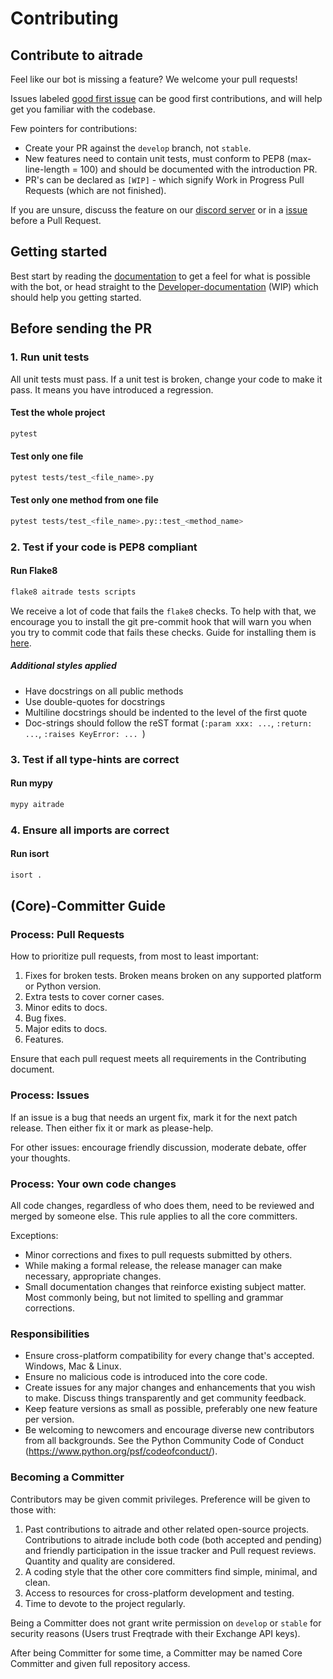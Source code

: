 # Contributing

## Contribute to aitrade

Feel like our bot is missing a feature? We welcome your pull requests! 

Issues labeled [good first issue](https://github.com/aitrade/aitrade/labels/good%20first%20issue) can be good first contributions, and will help get you familiar with the codebase.

Few pointers for contributions:

- Create your PR against the `develop` branch, not `stable`.
- New features need to contain unit tests, must conform to PEP8 (max-line-length = 100) and should be documented with the introduction PR.
- PR's can be declared as `[WIP]` - which signify Work in Progress Pull Requests (which are not finished).

If you are unsure, discuss the feature on our [discord server](https://discord.gg/p7nuUNVfP7) or in a [issue](https://github.com/aitrade/aitrade/issues) before a Pull Request.

## Getting started

Best start by reading the [documentation](https://www.aitrade.io/) to get a feel for what is possible with the bot, or head straight to the [Developer-documentation](https://www.aitrade.io/en/latest/developer/) (WIP) which should help you getting started.

## Before sending the PR

### 1. Run unit tests

All unit tests must pass. If a unit test is broken, change your code to 
make it pass. It means you have introduced a regression.

#### Test the whole project

```bash
pytest
```

#### Test only one file

```bash
pytest tests/test_<file_name>.py
```

#### Test only one method from one file

```bash
pytest tests/test_<file_name>.py::test_<method_name>
```

### 2. Test if your code is PEP8 compliant

#### Run Flake8

```bash
flake8 aitrade tests scripts
```

We receive a lot of code that fails the `flake8` checks.
To help with that, we encourage you to install the git pre-commit 
hook that will warn you when you try to commit code that fails these checks. 
Guide for installing them is [here](http://flake8.pycqa.org/en/latest/user/using-hooks.html).

##### Additional styles applied

* Have docstrings on all public methods
* Use double-quotes for docstrings
* Multiline docstrings should be indented to the level of the first quote
* Doc-strings should follow the reST format (`:param xxx: ...`, `:return: ...`, `:raises KeyError: ... `)

### 3. Test if all type-hints are correct

#### Run mypy

``` bash
mypy aitrade
```

### 4. Ensure all imports are correct

#### Run isort

``` bash
isort .
```

## (Core)-Committer Guide

### Process: Pull Requests

How to prioritize pull requests, from most to least important:

1. Fixes for broken tests. Broken means broken on any supported platform or Python version.
1. Extra tests to cover corner cases.
1. Minor edits to docs.
1. Bug fixes.
1. Major edits to docs.
1. Features.

Ensure that each pull request meets all requirements in the Contributing document.

### Process: Issues

If an issue is a bug that needs an urgent fix, mark it for the next patch release.
Then either fix it or mark as please-help.

For other issues: encourage friendly discussion, moderate debate, offer your thoughts.

### Process: Your own code changes

All code changes, regardless of who does them, need to be reviewed and merged by someone else.
This rule applies to all the core committers.

Exceptions:

- Minor corrections and fixes to pull requests submitted by others.
- While making a formal release, the release manager can make necessary, appropriate changes.
- Small documentation changes that reinforce existing subject matter. Most commonly being, but not limited to spelling and grammar corrections.

### Responsibilities

- Ensure cross-platform compatibility for every change that's accepted. Windows, Mac & Linux.
- Ensure no malicious code is introduced into the core code.
- Create issues for any major changes and enhancements that you wish to make. Discuss things transparently and get community feedback.
- Keep feature versions as small as possible, preferably one new feature per version.
- Be welcoming to newcomers and encourage diverse new contributors from all backgrounds. See the Python Community Code of Conduct (https://www.python.org/psf/codeofconduct/).

### Becoming a Committer

Contributors may be given commit privileges. Preference will be given to those with:

1. Past contributions to aitrade and other related open-source projects. Contributions to aitrade include both code (both accepted and pending) and friendly participation in the issue tracker and Pull request reviews. Quantity and quality are considered.
1. A coding style that the other core committers find simple, minimal, and clean.
1. Access to resources for cross-platform development and testing.
1. Time to devote to the project regularly.

Being a Committer does not grant write permission on `develop` or `stable` for security reasons (Users trust Freqtrade with their Exchange API keys).

After being Committer for some time, a Committer may be named Core Committer and given full repository access.
